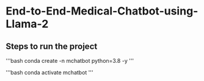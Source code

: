 # End-to-End-Medical-Chatbot-using-Llama-2

## Steps to run the project

'''bash
conda create -n mchatbot python=3.8 -y
'''

'''bash
conda activate mchatbot
'''